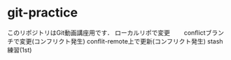 # git-practice
このリポジトリはGit動画講座用です．
ローカルリポで変更　　
conflictブランチで変更(コンフリクト発生)
conflit-remote上で更新(コンフリクト発生)
stash練習(1st)
